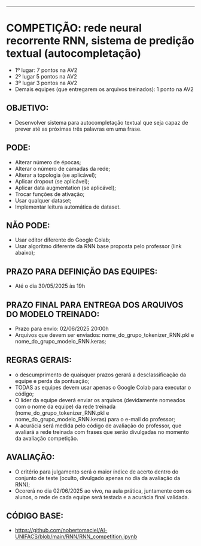 ____________________________________________________________________________________________________________________________
# COMPETIÇÃO: rede neural recorrente RNN, sistema de predição textual (autocompletação)

- 1º lugar: 7 pontos na AV2
- 2º lugar 5 pontos na AV2
- 3º lugar 3 pontos na AV2
- Demais equipes (que entregarem os arquivos treinados): 1 ponto na AV2

## OBJETIVO:
- Desenvolver sistema para autocompletação textual que seja capaz de prever até as próximas três palavras em uma frase.
## PODE:
- Alterar número de épocas;
- Alterar o número de camadas da rede;
- Alterar a topologia (se aplicável);
- Aplicar dropout  (se aplicável);
- Aplicar data augmentation (se aplicável);
- Trocar funções de ativação;
- Usar qualquer dataset;
- Implementar leitura automática de dataset.
  
## NÃO PODE:
- Usar editor diferente do Google Colab;
- Usar algoritmo diferente da RNN base proposta pelo professor (link abaixo);
## PRAZO PARA DEFINIÇÃO DAS EQUIPES:
- Até o dia 30/05/2025 às 19h
## PRAZO FINAL PARA ENTREGA DOS ARQUIVOS DO MODELO TREINADO:
- Prazo para envio: 02/06/2025 20:00h
- Arquivos que devem ser enviados: nome_do_grupo_tokenizer_RNN.pkl e nome_do_grupo_modelo_RNN.keras;
## REGRAS GERAIS:
- o descumprimento de quaisquer prazos gerará a desclassificação da equipe e perda da pontuação;
- TODAS as equipes devem usar apenas o Google Colab para executar o código;
- O líder da equipe deverá enviar os arquivos (devidamente nomeados com o nome da equipe) da rede treinada (nome_do_grupo_tokenizer_RNN.pkl e nome_do_grupo_modelo_RNN.keras) para o e-mail do professor;
- A acurácia será medida pelo código de avaliação do professor, que avaliará a rede treinada com frases que serão divulgadas no momento da avaliação competição.

## AVALIAÇÃO:
- O critério para julgamento será o maior índice de acerto dentro do conjunto de teste (oculto, divulgado apenas no dia da avaliação da RNN);
- Ocorerá no dia 02/06/2025 ao vivo, na aula prática, juntamente com os alunos, o rede de cada equipe será testada e a acurácia final validada.

## CÓDIGO BASE:
- https://github.com/nobertomaciel/AI-UNIFACS/blob/main/RNN/RNN_competition.ipynb
